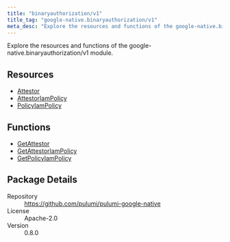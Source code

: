 ```yaml
---
title: "binaryauthorization/v1"
title_tag: "google-native.binaryauthorization/v1"
meta_desc: "Explore the resources and functions of the google-native.binaryauthorization/v1 module."
---
```


<!-- WARNING: this file was generated by Pulumi Docs Generator. -->
<!-- Do not edit by hand unless you're certain you know what you are doing! -->

Explore the resources and functions of the google-native.binaryauthorization/v1 module.

<h2 id="resources">Resources</h2>
<ul class="api">
    <li><a href="attestor" title="Attestor"><span class="symbol resource"></span>Attestor</a></li>
    <li><a href="attestoriampolicy" title="AttestorIamPolicy"><span class="symbol resource"></span>AttestorIamPolicy</a></li>
    <li><a href="policyiampolicy" title="PolicyIamPolicy"><span class="symbol resource"></span>PolicyIamPolicy</a></li>
</ul>

<h2 id="functions">Functions</h2>
<ul class="api">
    <li><a href="getattestor" title="GetAttestor"><span class="symbol function"></span>GetAttestor</a></li>
    <li><a href="getattestoriampolicy" title="GetAttestorIamPolicy"><span class="symbol function"></span>GetAttestorIamPolicy</a></li>
    <li><a href="getpolicyiampolicy" title="GetPolicyIamPolicy"><span class="symbol function"></span>GetPolicyIamPolicy</a></li>
</ul>

<h2 id="package-details">Package Details</h2>
<dl class="package-details">
	<dt>Repository</dt>
	<dd><a href="https://github.com/pulumi/pulumi-google-native">https://github.com/pulumi/pulumi-google-native</a></dd>
	<dt>License</dt>
	<dd>Apache-2.0</dd>
	<dt>Version</dt>
	<dd>0.8.0</dd>
</dl>

